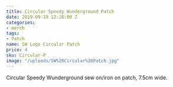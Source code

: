 ```yaml
---
title: Circular Speedy Wunderground Patch
date: 2019-09-19 12:28:00 Z
categories:
- merch
tags:
- Patch
name: SW Logo Circular Patch
price: 4
sku: Circular-P
image: "/uploads/SW%20Circular%20Patch.jpg"
---
```


Circular Speedy Wunderground sew on/iron on patch, 7.5cm wide.